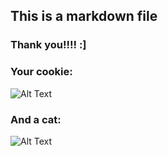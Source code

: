 ## This is a markdown file

### Thank you!!!! :]

### Your cookie:
![Alt Text](https://i.pinimg.com/originals/0f/56/00/0f56007456a5efe62990c64a8dab85d7.gif)

### And a cat:
![Alt Text](<img src="https://media.giphy.com/media/vFKqnCdLPNOKc/giphy.gif" width="40" height="40" />)
